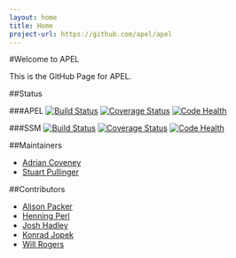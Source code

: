 ```yaml
---
layout: home
title: Home
project-url: https://github.com/apel/apel
---
```


#Welcome to APEL

This is the GitHub Page for APEL.

##Status

###APEL
[![Build Status](https://travis-ci.org/apel/apel.svg?branch=dev)](https://travis-ci.org/apel/apel)
[![Coverage Status](https://coveralls.io/repos/apel/apel/badge.png?branch=dev)](https://coveralls.io/r/apel/apel?branch=dev)
[![Code Health](https://landscape.io/github/apel/apel/dev/landscape.png)](https://landscape.io/github/apel/apel/dev)

###SSM
[![Build Status](https://travis-ci.org/apel/ssm.svg?branch=dev)](https://travis-ci.org/apel/ssm)
[![Coverage Status](https://coveralls.io/repos/apel/ssm/badge.png?branch=dev)](https://coveralls.io/r/apel/ssm?branch=dev)
[![Code Health](https://landscape.io/github/apel/ssm/dev/landscape.png)](https://landscape.io/github/apel/ssm/dev)

##Maintainers

- [Adrian Coveney](https://github.com/tofu-rocketry)
- [Stuart Pullinger](https://github.com/stuartpullinger)

##Contributors

- [Alison Packer](https://github.com/alisonpacker)
- [Henning Perl](https://github.com/hperl)
- [Josh Hadley](https://github.com/CJoriginal)
- [Konrad Jopek](https://github.com/kjopek)
- [Will Rogers](https://github.com/willrogers)
